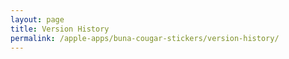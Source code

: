 ```yaml
---
layout: page
title: Version History
permalink: /apple-apps/buna-cougar-stickers/version-history/
---
```

